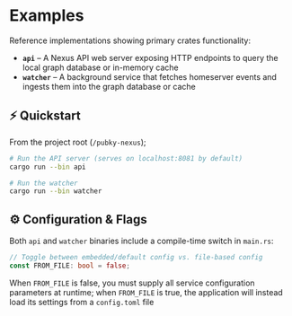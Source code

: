 # Examples

Reference implementations showing primary crates functionality:
- **`api`** – A Nexus API web server exposing HTTP endpoints to query the local graph database or in-memory cache
- **`watcher`** – A background service that fetches homeserver events and ingests them into the graph database or cache

## ⚡ Quickstart

From the project root (`/pubky-nexus`);

```bash
# Run the API server (serves on localhost:8081 by default)
cargo run --bin api

# Run the watcher
cargo run --bin watcher
```

## ⚙️ Configuration & Flags

Both `api` and `watcher` binaries include a compile-time switch in `main.rs`:

```rust
// Toggle between embedded/default config vs. file-based config
const FROM_FILE: bool = false;
```

When `FROM_FILE` is false, you must supply all service configuration parameters at runtime; when `FROM_FILE` is true, the application will instead load its settings from a `config.toml` file
